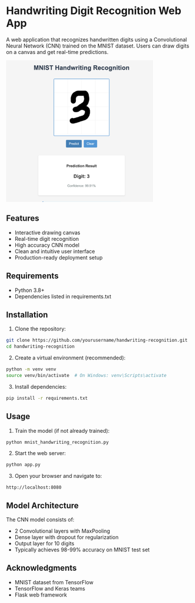 # Handwriting Digit Recognition Web App

A web application that recognizes handwritten digits using a Convolutional Neural Network (CNN) trained on the MNIST dataset. Users can draw digits on a canvas and get real-time predictions.

<img src="demo.png" alt="Demo of the Handwriting Recognition App" width="400"/>

## Features

- Interactive drawing canvas
- Real-time digit recognition
- High accuracy CNN model
- Clean and intuitive user interface
- Production-ready deployment setup

## Requirements

- Python 3.8+
- Dependencies listed in requirements.txt

## Installation

1. Clone the repository:

```bash
git clone https://github.com/yourusername/handwriting-recognition.git
cd handwriting-recognition
```

2. Create a virtual environment (recommended):

```bash
python -m venv venv
source venv/bin/activate  # On Windows: venv\Scripts\activate
```

3. Install dependencies:

```bash
pip install -r requirements.txt
```

## Usage

1. Train the model (if not already trained):

```bash
python mnist_handwriting_recognition.py
```

2. Start the web server:

```bash
python app.py
```

3. Open your browser and navigate to:

```
http://localhost:8080
```

## Model Architecture

The CNN model consists of:

- 2 Convolutional layers with MaxPooling
- Dense layer with dropout for regularization
- Output layer for 10 digits
- Typically achieves 98-99% accuracy on MNIST test set

## Acknowledgments

- MNIST dataset from TensorFlow
- TensorFlow and Keras teams
- Flask web framework
